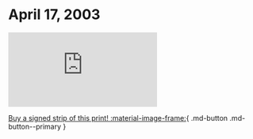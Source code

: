 # April 17, 2003

![](https://www.achewood.com/comic.php?date=04172003)

[Buy a signed strip of this print! :material-image-frame:](https://achewood-holiday-pop-up.myshopify.com/products/strip#04172003){ .md-button .md-button--primary }
